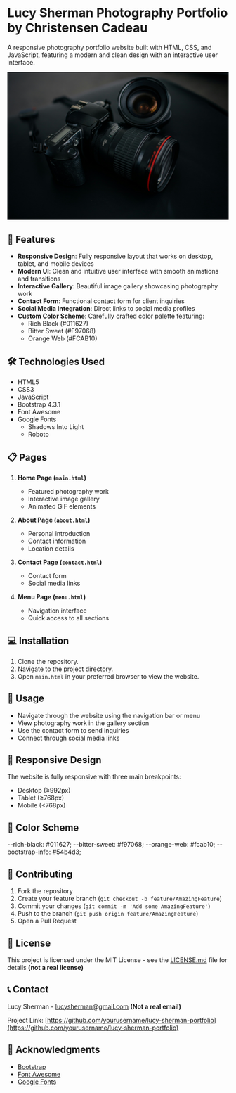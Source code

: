 # Lucy Sherman Photography Portfolio by Christensen Cadeau

A responsive photography portfolio website built with HTML, CSS, and JavaScript, featuring a modern and clean design with an interactive user interface.

![Portfolio Preview](assets/stills/black-camera.jpg)

## 🌟 Features

- **Responsive Design**: Fully responsive layout that works on desktop, tablet, and mobile devices
- **Modern UI**: Clean and intuitive user interface with smooth animations and transitions
- **Interactive Gallery**: Beautiful image gallery showcasing photography work
- **Contact Form**: Functional contact form for client inquiries
- **Social Media Integration**: Direct links to social media profiles
- **Custom Color Scheme**: Carefully crafted color palette featuring:
  - Rich Black (#011627)
  - Bitter Sweet (#F97068)
  - Orange Web (#FCAB10)

## 🛠️ Technologies Used

- HTML5
- CSS3
- JavaScript
- Bootstrap 4.3.1
- Font Awesome
- Google Fonts
  - Shadows Into Light
  - Roboto

## 📋 Pages

1. **Home Page (`main.html`)**
   - Featured photography work
   - Interactive image gallery
   - Animated GIF elements

2. **About Page (`about.html`)**
   - Personal introduction
   - Contact information
   - Location details

3. **Contact Page (`contact.html`)**
   - Contact form
   - Social media links

4. **Menu Page (`menu.html`)**
   - Navigation interface
   - Quick access to all sections

## 💻 Installation

1. Clone the repository.
2. Navigate to the project directory.
3. Open `main.html` in your preferred browser to view the website.

## 🚀 Usage

- Navigate through the website using the navigation bar or menu
- View photography work in the gallery section
- Use the contact form to send inquiries
- Connect through social media links

## 📱 Responsive Design

The website is fully responsive with three main breakpoints:
- Desktop (≥992px)
- Tablet (≥768px)
- Mobile (<768px)

## 🎨 Color Scheme

--rich-black: #011627; 
--bitter-sweet: #f97068; 
--orange-web: #fcab10; 
--bootstrap-info: #54b4d3;


## 🤝 Contributing

1. Fork the repository
2. Create your feature branch (`git checkout -b feature/AmazingFeature`)
3. Commit your changes (`git commit -m 'Add some AmazingFeature'`)
4. Push to the branch (`git push origin feature/AmazingFeature`)
5. Open a Pull Request

## 📄 License

This project is licensed under the MIT License - see the [LICENSE.md](LICENSE.md) file for details **(not a real license)**

## 📞 Contact

Lucy Sherman - lucysherman@gmail.com **(Not a real email)**

Project Link: [https://github.com/yourusername/lucy-sherman-portfolio](https://github.com/yourusername/lucy-sherman-portfolio)

## 🙏 Acknowledgments

- [Bootstrap](https://getbootstrap.com/)
- [Font Awesome](https://fontawesome.com/)
- [Google Fonts](https://fonts.google.com/)


